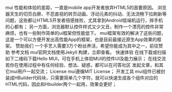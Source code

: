 mui 性能和体验的差距，一直是mobile app开发者放弃HTML5的首要原因。 浏览器天生的切页白屏、不忍直视的转页动画、浮动元素的抖动、无法流畅下拉刷新等问题，这些都让HTML5开发者倍感挫败，尤其拿到Android低端机运行，摔手机的心都有； 另一方面，浏览器默认控件样式又少又丑，制作一个漂亮的控件非常麻烦，也有一些制作简单的ui框架但性能低下。 mui框架有效的解决了这些问题，这是一个可以方便开发出高性能App的框架，也是目前最接近原生App效果的框架。 赞助我们 一个手艺人需要3万个粉丝养活，希望你能成为其中之一，前往赞助 参考文档 mui官网文档使用Jekyll 构建，立即查看。 快速体验 在线下载或扫描如下二维码下载Hello MUI，可在手机上体验MUI的控件UI及能力展示； 在线交流 若你在使用过程中有任何经验、想法、疑惑，都可以在问答社区 发起文章，和其它mui用户一起交流； License mui遵循MIT License； 开发工具 mui组件已被封装成HBuilder代码块，只需要简单几个字符，就可以快速生成各个组件对应的HTML代码，因此和Hbuilder两个一起用，效果会更好；